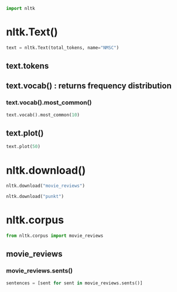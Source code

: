 ```python
import nltk
```
# nltk.Text()
```python
text = nltk.Text(total_tokens, name="NMSC")
```
## text.tokens
## text.vocab() : returns frequency distribution
### text.vocab().most_common()
```python
text.vocab().most_common(10)
```
## text.plot()
```python
text.plot(50)
```
# nltk.download()
```python
nltk.download("movie_reviews")
```
```python
nltk.download("punkt")
```
# nltk.corpus
```python
from nltk.corpus import movie_reviews
```
## movie_reviews
### movie_reviews.sents()
```python
sentences = [sent for sent in movie_reviews.sents()]
```